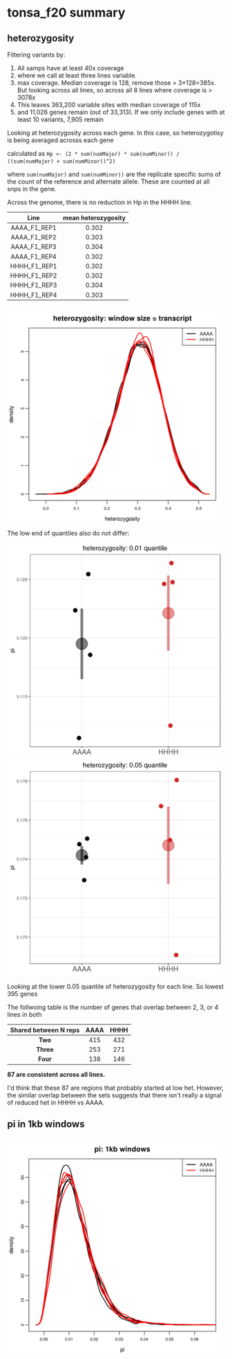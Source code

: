 # tonsa_f20 summary


## heterozygosity

Filtering variants by:

  1. All samps have at least 40x coverage
  2. where we call at least three lines variable.
  3. max coverage. Median coverage is 128, remove those > 3*128=385x. But looking across all lines, so across all 8 lines where coverage is > 3078x
  4. This leaves 363,200 variable sites with median coverage of 115x
  5. and 11,026 genes remain (out of 33,313). If we only include genes with at least 10 variants, 7,905 remain

Looking at heterozygosity across each gene. In this case, so heterozygotisy is being averaged acrosss each gene

calculated as 	`Hp <- (2 * sum(numMajor) * sum(numMinor)) / ((sum(numMajor) + sum(numMinor))^2)`

where `sum(numMajor)` and `sum(numMinor))` are the replicate specific sums of the count of the reference and alternate allele. These are counted at all snps in the gene. 

Across the genome, there is no reduction in Hp in the HHHH line. 

| Line    |  mean heterozygosity  |
|:------:| :-----:|
| AAAA_F1_REP1 | 0.302 |
| AAAA_F1_REP2 | 0.303 |
| AAAA_F1_REP3 | 0.304 |
| AAAA_F1_REP4 | 0.302 |
| HHHH_F1_REP1 | 0.302 |
| HHHH_F1_REP2 | 0.302 |
| HHHH_F1_REP3 | 0.304 |
| HHHH_F1_REP4 | 0.303 |

<img src="https://raw.githubusercontent.com/rsbrennan/tonsa_f20/master/figures/heterozygosity.png" width="500">


The low end of quantiles also do not differ:

<img src="https://raw.githubusercontent.com/rsbrennan/tonsa_f20/master/figures/het.01_quantile.png" width="500">

<img src="https://raw.githubusercontent.com/rsbrennan/tonsa_f20/master/figures/het.05_quantile.png" width="500">



Looking at the lower 0.05 quantile of heterozygosity for each line. So lowest 395 genes

The follwoing table is the number of genes that overlap between 2, 3, or 4 lines in both

| Shared between N reps | AAAA | HHHH|
|:------:| :-----:|:-----:|
| **Two**   | 415 | 432 |
| **Three** | 253 | 271 |
| **Four**  | 138 | 146 |


**87 are consistent across all lines.**

I'd think that these 87 are regions that probably started at low het. However, the similar overlap between the sets suggests that there isn't really a signal of reduced het in HHHH vs AAAA. 



## pi in 1kb windows

<img src="https://raw.githubusercontent.com/rsbrennan/tonsa_f20/master/figures/1kb.pi.hist.png" width="500">




















